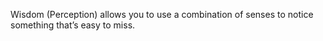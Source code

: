 Wisdom (Perception) allows you to use a combination of senses to notice something that’s easy to miss.